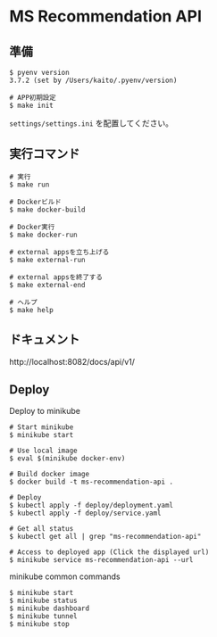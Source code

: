 # MS Recommendation API

## 準備

```
$ pyenv version   
3.7.2 (set by /Users/kaito/.pyenv/version)

# APP初期設定
$ make init
```

`settings/settings.ini` を配置してください。

## 実行コマンド

```
# 実行
$ make run

# Dockerビルド
$ make docker-build

# Docker実行
$ make docker-run

# external appsを立ち上げる
$ make external-run

# external appsを終了する
$ make external-end

# ヘルプ
$ make help
```

## ドキュメント

http://localhost:8082/docs/api/v1/

## Deploy

Deploy to minikube

```
# Start minikube
$ minikube start

# Use local image
$ eval $(minikube docker-env)

# Build docker image
$ docker build -t ms-recommendation-api .

# Deploy
$ kubectl apply -f deploy/deployment.yaml
$ kubectl apply -f deploy/service.yaml

# Get all status
$ kubectl get all | grep "ms-recommendation-api"

# Access to deployed app (Click the displayed url)
$ minikube service ms-recommendation-api --url
```

minikube common commands

```
$ minikube start
$ minikube status
$ minikube dashboard
$ minikube tunnel
$ minikube stop
```
